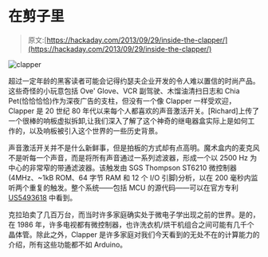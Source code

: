 # 在剪子里

> 原文:[https://hackaday.com/2013/09/29/inside-the-clapper/](https://hackaday.com/2013/09/29/inside-the-clapper/)

![clapper](../Images/257fd449196e89ca32aba475b9c1ffe9.png)

超过一定年龄的黑客读者可能会记得约瑟夫企业开发的令人难以置信的时尚产品。这些奇怪的小玩意包括 Ove' Glove、VCR 副驾驶、木馏油清扫日志和 Chia Pet(恰恰恰恰)作为深夜广告的支柱，但没有一个像 Clapper 一样受欢迎，Clapper 是 20 世纪 80 年代以来每个人都喜欢的声音激活开关。[Richard]上传了一个很棒的响板虚拟拆卸,让我们深入了解了这个神奇的继电器盒实际上是如何工作的，以及响板被引入这个世界的一些历史背景。

声音激活开关并不是什么新鲜事，但是拍板的方式却有点高明。魔术盒内的麦克风不是听每一个声音，而是将所有声音通过一系列滤波器，形成一个以 2500 Hz 为中心的非常窄的带通滤波器。该触发由 SGS Thompson ST6210 微控制器(4MHz、~1kB ROM、64 字节 RAM 和 12 个 I/O 引脚)分析，以在 200 毫秒内监听两个重复的触发。整个系统——包括 MCU 的源代码——可以在官方专利 [US5493618](https://www.google.com/patents/US5493618?) 中看到。

克拉珀卖了几百万台，而当时许多家庭确实处于微电子学出现之前的世界。是的，在 1986 年，许多电视都有微控制器，也许洗衣机/烘干机组合之间可能有几千个晶体管。除此之外，Clapper 是许多家庭对我们今天看到的无处不在的计算能力的介绍，所有这些功能都不如 Arduino。